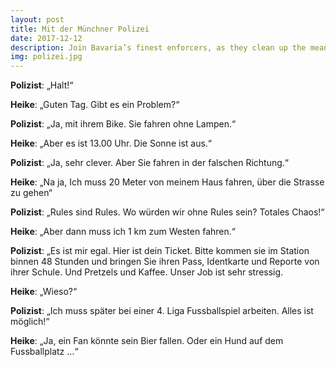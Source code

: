```yaml
---
layout: post
title: Mit der Münchner Polizei
date: 2017-12-12
description: Join Bavaria’s finest enforcers, as they clean up the mean streets of Munich …
img: polizei.jpg
---
```


**Polizist**: „Halt!“

**Heike**: „Guten Tag. Gibt es ein Problem?“

**Polizist**: „Ja, mit ihrem Bike. Sie fahren ohne Lampen.“

**Heike**: „Aber es ist 13.00 Uhr. Die Sonne ist aus.“

**Polizist**: „Ja, sehr clever. Aber Sie fahren in der falschen Richtung.“

**Heike**: „Na ja,  Ich muss 20 Meter von meinem Haus fahren, über die Strasse zu  gehen“

**Polizist**: „Rules sind Rules. Wo würden wir ohne Rules sein? Totales Chaos!“

**Heike**: „Aber dann muss ich 1 km zum Westen fahren.“

**Polizist**: „Es ist mir egal. Hier ist dein Ticket. Bitte kommen sie im Station binnen 48 Stunden und bringen Sie ihren Pass, Identkarte  und Reporte von ihrer Schule. Und Pretzels und Kaffee. Unser Job ist sehr stressig.

**Heike**: „Wieso?“

**Polizist**: „Ich muss später bei einer 4. Liga Fussballspiel arbeiten. Alles ist möglich!“

**Heike**: „Ja, ein Fan könnte sein Bier fallen. Oder ein Hund auf dem Fussballplatz …“
